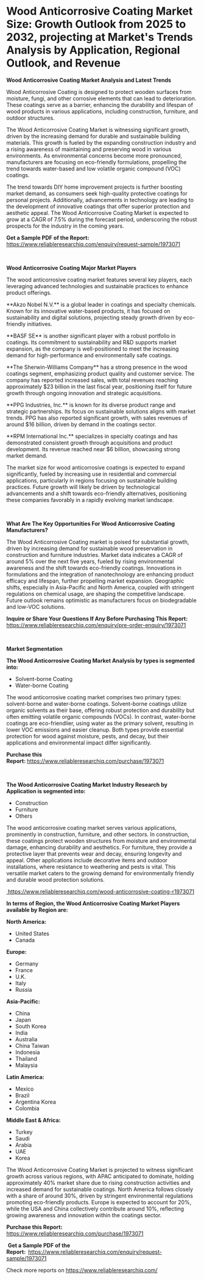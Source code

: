 <p><h1>Wood Anticorrosive Coating Market Size: Growth Outlook from 2025 to 2032, projecting at Market's Trends Analysis by Application, Regional Outlook, and Revenue</h1></p><p><strong>Wood Anticorrosive Coating Market Analysis and Latest Trends</strong></p>
<p><p>Wood Anticorrosive Coating is designed to protect wooden surfaces from moisture, fungi, and other corrosive elements that can lead to deterioration. These coatings serve as a barrier, enhancing the durability and lifespan of wood products in various applications, including construction, furniture, and outdoor structures. </p><p>The Wood Anticorrosive Coating Market is witnessing significant growth, driven by the increasing demand for durable and sustainable building materials. This growth is fueled by the expanding construction industry and a rising awareness of maintaining and preserving wood in various environments. As environmental concerns become more pronounced, manufacturers are focusing on eco-friendly formulations, propelling the trend towards water-based and low volatile organic compound (VOC) coatings.</p><p>The trend towards DIY home improvement projects is further boosting market demand, as consumers seek high-quality protective coatings for personal projects. Additionally, advancements in technology are leading to the development of innovative coatings that offer superior protection and aesthetic appeal. The Wood Anticorrosive Coating Market is expected to grow at a CAGR of 7.5% during the forecast period, underscoring the robust prospects for the industry in the coming years.</p></p>
<p><strong>Get a Sample PDF of the Report:&nbsp;</strong> <a href="https://www.reliableresearchiq.com/enquiry/request-sample/1973071?utm_campaign=2273&utm_medium=2&utm_source=Github&utm_content=ia&utm_term=04022025&utm_id=wood-anticorrosive-coating">https://www.reliableresearchiq.com/enquiry/request-sample/1973071</a></p>
<p>&nbsp;</p>
<p><strong>Wood Anticorrosive Coating Major Market Players</strong></p>
<p><p>The wood anticorrosive coating market features several key players, each leveraging advanced technologies and sustainable practices to enhance product offerings. </p><p>**Akzo Nobel N.V.** is a global leader in coatings and specialty chemicals. Known for its innovative water-based products, it has focused on sustainability and digital solutions, projecting steady growth driven by eco-friendly initiatives.</p><p>**BASF SE** is another significant player with a robust portfolio in coatings. Its commitment to sustainability and R&D supports market expansion, as the company is well-positioned to meet the increasing demand for high-performance and environmentally safe coatings.</p><p>**The Sherwin-Williams Company** has a strong presence in the wood coatings segment, emphasizing product quality and customer service. The company has reported increased sales, with total revenues reaching approximately $23 billion in the last fiscal year, positioning itself for future growth through ongoing innovation and strategic acquisitions.</p><p>**PPG Industries, Inc.** is known for its diverse product range and strategic partnerships. Its focus on sustainable solutions aligns with market trends. PPG has also reported significant growth, with sales revenues of around $16 billion, driven by demand in the coatings sector.</p><p>**RPM International Inc.** specializes in specialty coatings and has demonstrated consistent growth through acquisitions and product development. Its revenue reached near $6 billion, showcasing strong market demand.</p><p>The market size for wood anticorrosive coatings is expected to expand significantly, fueled by increasing use in residential and commercial applications, particularly in regions focusing on sustainable building practices. Future growth will likely be driven by technological advancements and a shift towards eco-friendly alternatives, positioning these companies favorably in a rapidly evolving market landscape.</p></p>
<p>&nbsp;</p>
<p><strong>What Are The Key Opportunities For Wood Anticorrosive Coating Manufacturers?</strong></p>
<p><p>The Wood Anticorrosive Coating market is poised for substantial growth, driven by increasing demand for sustainable wood preservation in construction and furniture industries. Market data indicates a CAGR of around 5% over the next five years, fueled by rising environmental awareness and the shift towards eco-friendly coatings. Innovations in formulations and the integration of nanotechnology are enhancing product efficacy and lifespan, further propelling market expansion. Geographic shifts, especially in Asia-Pacific and North America, coupled with stringent regulations on chemical usage, are shaping the competitive landscape. Future outlook remains optimistic as manufacturers focus on biodegradable and low-VOC solutions.</p></p>
<p><strong>Inquire or Share Your Questions If Any Before Purchasing This Report:</strong> <a href="https://www.reliableresearchiq.com/enquiry/pre-order-enquiry/1973071?utm_campaign=2273&utm_medium=2&utm_source=Github&utm_content=ia&utm_term=04022025&utm_id=wood-anticorrosive-coating">https://www.reliableresearchiq.com/enquiry/pre-order-enquiry/1973071</a></p>
<p>&nbsp;</p>
<p><strong>Market Segmentation</strong></p>
<p><strong>The Wood Anticorrosive Coating Market Analysis by types is segmented into:</strong></p>
<p><ul><li>Solvent-borne Coating</li><li>Water-borne Coating</li></ul></p>
<p><p>The wood anticorrosive coating market comprises two primary types: solvent-borne and water-borne coatings. Solvent-borne coatings utilize organic solvents as their base, offering robust protection and durability but often emitting volatile organic compounds (VOCs). In contrast, water-borne coatings are eco-friendlier, using water as the primary solvent, resulting in lower VOC emissions and easier cleanup. Both types provide essential protection for wood against moisture, pests, and decay, but their applications and environmental impact differ significantly.</p></p>
<p><strong>Purchase this Report:&nbsp;</strong><a href="https://www.reliableresearchiq.com/purchase/1973071?utm_campaign=2273&utm_medium=2&utm_source=Github&utm_content=ia&utm_term=04022025&utm_id=wood-anticorrosive-coating">https://www.reliableresearchiq.com/purchase/1973071</a></p>
<p>&nbsp;</p>
<p><strong>The Wood Anticorrosive Coating Market Industry Research by Application is segmented into:</strong></p>
<p><ul><li>Construction</li><li>Furniture</li><li>Others</li></ul></p>
<p><p>The wood anticorrosive coating market serves various applications, prominently in construction, furniture, and other sectors. In construction, these coatings protect wooden structures from moisture and environmental damage, enhancing durability and aesthetics. For furniture, they provide a protective layer that prevents wear and decay, ensuring longevity and appeal. Other applications include decorative items and outdoor installations, where resistance to weathering and pests is vital. This versatile market caters to the growing demand for environmentally friendly and durable wood protection solutions.</p></p>
<p><a href="https://www.reliableresearchiq.com/wood-anticorrosive-coating-r1973071?utm_campaign=2273&utm_medium=2&utm_source=Github&utm_content=ia&utm_term=04022025&utm_id=wood-anticorrosive-coating">&nbsp;https://www.reliableresearchiq.com/wood-anticorrosive-coating-r1973071</a></p>
<p><strong>In terms of Region, the Wood Anticorrosive Coating Market Players available by Region are:</strong></p>
<p>
    <p> <strong> North America: </strong>
        <ul>
            <li>United States</li>
            <li>Canada</li>
        </ul>
        </p> 
    <p> <strong> Europe: </strong>
        <ul>
            <li>Germany</li>
            <li>France</li>
            <li>U.K.</li>
            <li>Italy</li>
            <li>Russia</li>
        </ul>
        </p> 
    <p> <strong> Asia-Pacific: </strong>
        <ul>
            <li>China</li>
            <li>Japan</li>
            <li>South Korea</li>
            <li>India</li>
            <li>Australia</li>
            <li>China Taiwan</li>
            <li>Indonesia</li>
            <li>Thailand</li>
            <li>Malaysia</li>
        </ul>
        </p> 
    <p> <strong> Latin America: </strong>
        <ul>
            <li>Mexico</li>
            <li>Brazil</li>
            <li>Argentina Korea</li>
            <li>Colombia</li>
        </ul>
        </p> 
    <p> <strong> Middle East & Africa: </strong>
        <ul>
            <li>Turkey</li>
            <li>Saudi</li>
            <li>Arabia</li>
            <li>UAE</li>
            <li>Korea</li>
        </ul>
    </p>
    </p>
<p><p>The Wood Anticorrosive Coating Market is projected to witness significant growth across various regions, with APAC anticipated to dominate, holding approximately 40% market share due to rising construction activities and increased demand for sustainable coatings. North America follows closely with a share of around 30%, driven by stringent environmental regulations promoting eco-friendly products. Europe is expected to account for 20%, while the USA and China collectively contribute around 10%, reflecting growing awareness and innovation within the coatings sector.</p></p>
<p><strong>Purchase this Report: </strong><a href="https://www.reliableresearchiq.com/purchase/1973071?utm_campaign=2273&utm_medium=2&utm_source=Github&utm_content=ia&utm_term=04022025&utm_id=wood-anticorrosive-coating">https://www.reliableresearchiq.com/purchase/1973071</a></p>
<p>&nbsp;<strong>Get a Sample PDF of the Report:&nbsp;&nbsp;</strong><a href="https://www.reliableresearchiq.com/enquiry/request-sample/1973071?utm_campaign=2273&utm_medium=2&utm_source=Github&utm_content=ia&utm_term=04022025&utm_id=wood-anticorrosive-coating">https://www.reliableresearchiq.com/enquiry/request-sample/1973071</a></p>
<p><strong></strong></p>
<p>Check more reports on <a href="https://www.reliableresearchiq.com/?utm_campaign=2273&utm_medium=2&utm_source=Github&utm_content=ia&utm_term=04022025&utm_id=wood-anticorrosive-coating">https://www.reliableresearchiq.com/</a></p>